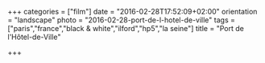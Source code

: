 +++
categories = ["film"]
date = "2016-02-28T17:52:09+02:00"
orientation = "landscape"
photo = "2016-02-28-port-de-l-hotel-de-ville"
tags = ["paris","france","black & white","ilford","hp5","la seine"]
title = "Port de l'Hôtel-de-Ville"

+++

